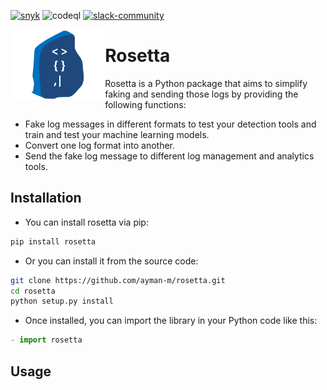 [![snyk](https://snyk.io/test/github/my-soc/Rosetta/badge.svg)](https://snyk.io/test/github/my-soc/Rosetta)
![codeql](https://github.com/my-soc/Rosetta/actions/workflows/github-code-scanning/codeql/badge.svg)
[![slack-community](https://img.shields.io/badge/Slack-4A154C?logo=slack&logoColor=white)](https://go-rosetta.slack.com)

<img  align="left" src="img/rosetta-logo.svg" width="30%" alt="Rosetta"> 

# Rosetta
Rosetta is a Python package that aims to simplify faking and sending those logs by providing the following functions:
- Fake log messages in different formats to test your detection tools and train and test your machine learning models.
- Convert one log format into another.
- Send the fake log message to different log management and analytics tools.

## Installation

- You can install rosetta via pip:
```sh
pip install rosetta
```
- Or you can install it from the source code:
```sh
git clone https://github.com/ayman-m/rosetta.git
cd rosetta
python setup.py install
```
- Once installed, you can import the library in your Python code like this:
```python
- import rosetta
```

## Usage
